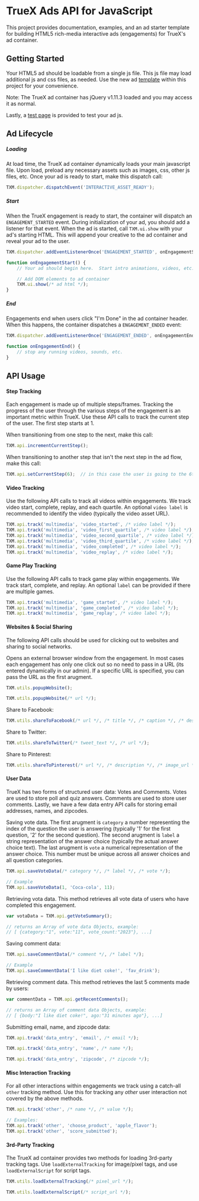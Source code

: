 TrueX Ads API for JavaScript
==================================================

This project provides documentation, examples, and an ad starter template for building HTML5 rich-media interactive ads (engagements) for TrueX's ad container.

Getting Started
---------------
Your HTML5 ad should be loadable from a single js file.  This js file may load additional js and css files, as needed.  Use the new ad [template](https://github.com/socialvibe/truex-ads-api-js/blob/master/new-ad-template/creative.js) within this project for your convenience.

Note: The TrueX ad container has jQuery v1.11.3 loaded and you may access it as normal.

Lastly, a [test page](http://socialvibe.github.io/truex-ads-api-js/) is provided to test your ad js.


Ad Lifecycle
------------

##### Loading
At load time, the TrueX ad container dynamically loads your main javascript file.  Upon load, preload any necessary assets such as images, css, other js files, etc.  Once your ad is ready to start, make this dispatch call:
```js
TXM.dispatcher.dispatchEvent('INTERACTIVE_ASSET_READY');

```

##### Start
When the TrueX engagement is ready to start, the container will dispatch an `ENGAGEMENT_STARTED` event.  During initialization of your ad, you should add a listener for that event.  When the ad is started, call `TXM.ui.show` with your ad's starting HTML.  This will append your creative to the ad container and reveal your ad to the user.
```js
TXM.dispatcher.addEventListenerOnce('ENGAGEMENT_STARTED', onEngagementStart);

function onEngagementStart() {
	// Your ad should begin here.  Start intro animations, videos, etc.

	// Add DOM elements to ad container
	TXM.ui.show(/* ad html */);
}
```

##### End
Engagements end when users click "I'm Done" in the ad container header.  When this happens, the container dispatches a `ENGAGEMENT_ENDED` event:
```js
TXM.dispatcher.addEventListenerOnce('ENGAGEMENT_ENDED', onEngagementEnd);

function onEngagementEnd() {
	// stop any running videos, sounds, etc.
}
```




API Usage
---------


#### Step Tracking
Each engagement is made up of multiple steps/frames.  Tracking the progress of the user through the various steps of the engagement is an important metric within TrueX.  Use these API calls to track the current step of the user.  The first step starts at 1.

When transitioning from one step to the next, make this call:
```js
TXM.api.incrementCurrentStep();
```

When transitioning to another step that isn't the next step in the ad flow, make this call:
```js
TXM.api.setCurrentStep(6);  // in this case the user is going to the 6th step
```


#### Video Tracking
Use the following API calls to track all videos within engagements.  We track video start, complete, replay, and each quartile.  An optional `video label` is recommended to identify the video (typically the video asset URL).

```js
TXM.api.track('multimedia', 'video_started', /* video label */);
TXM.api.track('multimedia', 'video_first_quartile', /* video label */);
TXM.api.track('multimedia', 'video_second_quartile', /* video label */);
TXM.api.track('multimedia', 'video_third_quartile', /* video label */);
TXM.api.track('multimedia', 'video_completed', /* video label */);
TXM.api.track('multimedia', 'video_replay', /* video label */);
```


#### Game Play Tracking
Use the following API calls to track game play within engagements.  We track start, complete, and replay.  An optional `label` can be provided if there are multiple games.

```js
TXM.api.track('multimedia', 'game_started', /* video label */);
TXM.api.track('multimedia', 'game_completed', /* video label */);
TXM.api.track('multimedia', 'game_replay', /* video label */);
```




#### Websites & Social Sharing
The following API calls should be used for clicking out to websites and sharing to social networks.

Opens an external browser window from the engagement.  In most cases each engagement has only one click out so no need to pass in a URL (its entered dynamically in our admin).  If a specific URL is specified, you can pass the URL as the first arugment.
```js
TXM.utils.popupWebsite();

TXM.utils.popupWebsite(/* url */);
```

Share to Facebook:
```js
TXM.utils.shareToFacebook(/* url */, /* title */, /* caption */, /* description */, /* image_url */);
```

Share to Twitter:
```js
TXM.utils.shareToTwitter(/* tweet_text */, /* url */);
```

Share to Pinterest:
```js
TXM.utils.shareToPinterest(/* url */, /* description */, /* image_url */);
```




#### User Data
TrueX has two forms of structured user data: Votes and Comments.  Votes are used to store poll and quiz answers.  Comments are used to store user comments.  Lastly, we have a few data entry API calls for storing email addresses, names, and zipcodes.

Saving vote data.  The first arugment is `category` a number representing the index of the question the user is answering (typically '1' for the first question, '2' for the second question).  The second arugment is `label` a string representation of the answer choice (typically the actual answer choice text).  The last arugment is `vote` a numerical representation of the answer choice.  This number must be unique across all answer choices and all question categories.
```js
TXM.api.saveVoteData(/* category */, /* label */, /* vote */);

// Example
TXM.api.saveVoteData(1, 'Coca-cola', 11);
```

Retrieving vota data.  This method retrieves all vote data of users who have completed this engagement.
```js
var votaData = TXM.api.getVoteSummary();

// returns an Array of vote data Objects, example:
// [ {category:"1", vote:"11", vote_count:"2023"}, ...]

```

Saving comment data:
```js
TXM.api.saveCommentData(/* comment */, /* label */);

// Example
TXM.api.saveCommentData('I like diet coke!', 'fav_drink');
```

Retrieving comment data.  This method retrieves the last 5 comments made by users:
```js
var commentData = TXM.api.getRecentComments();

// returns an Array of comment data Objects, example:
// [ {body:"I like diet coke!", ago:"31 minutes ago"}, ...]

```

Submitting email, name, and zipcode data:
```js
TXM.api.track('data_entry', 'email', /* email */);

TXM.api.track('data_entry', 'name', /* name */);

TXM.api.track('data_entry', 'zipcode', /* zipcode */);

```



#### Misc Interaction Tracking
For all other interactions within engagements we track using a catch-all `other` tracking method.  Use this for tracking any *other* user interaction not covered by the above methods.

```js
TXM.api.track('other', /* name */, /* value */);

// Examples:
TXM.api.track('other', 'choose_product', 'apple_flavor');
TXM.api.track('other', 'score_submitted');

```


#### 3rd-Party Tracking
The TrueX ad container provides two methods for loading 3rd-party tracking tags.  Use `loadExternalTracking` for image/pixel tags, and use `loadExternalScript` for script tags.

```js
TXM.utils.loadExternalTracking(/* pixel_url */);

TXM.utils.loadExternalScript(/* script_url */);

```


